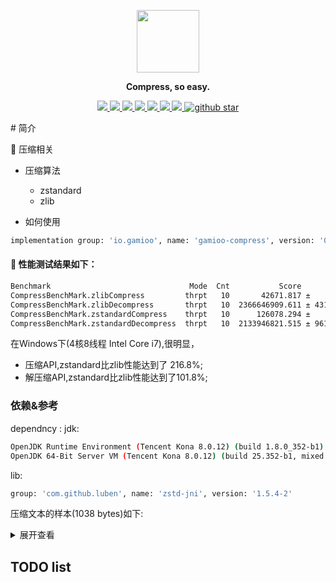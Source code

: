 <p align="center">
  <img src="https://img-blog.csdnimg.cn/0a3678d0638342039887166f68c8d995.png" width="100">
</p>
<p align="center">
	<strong>Compress, so easy.</strong>
</p>
<p align="center">
	<a target="_blank" href="https://github.com/jiangguilong2000/gamioo-navigation/actions/workflows/gradle.yml">
		<img src="https://github.com/jiangguilong2000/gamioo-navigation/actions/workflows/gradle.yml/badge.svg" ></img>
	</a>
	<a target="_blank" href="https://codecov.io/gh/jiangguilong2000/gamioo-navigation">
		<img src="https://codecov.io/gh/jiangguilong2000/gamioo-navigation/branch/main/graph/badge.svg?token=QBSoQmUNnn" ></img>
	</a>
	<a target="_blank" href="https://github.com/jiangguilong2000/gamioo-navigation/releases">
		<img src="https://img.shields.io/github/release/jiangguilong2000/gamioo-navigation.svg" ></img>
	</a>
	<a target="_blank" href="https://github.com/jiangguilong2000/gamioo-navigation/commits">
		<img src="https://img.shields.io/github/last-commit/jiangguilong2000/gamioo-navigation.svg?style=flat-square" ></img>
	</a>
	<a target="_blank" href="https://justauth.wiki" title="参考文档">
		<img src="https://img.shields.io/badge/Docs-latest-blueviolet.svg" ></img>
	</a>
	<a target="_blank" href="https://www.oracle.com/technetwork/java/javase/downloads/index.html" >
		<img src="https://img.shields.io/badge/JDK-1.8%2B-green.svg" ></img>
	</a>
	<a href="https://www.apache.org/licenses/LICENSE-2.0.html">
		<img src="https://img.shields.io/badge/license-Apache%202-4EB1BA.svg" />
	</a>
	<a target="_blank" href='https://github.com/jiangguilong2000/gamioo'>
		<img src="https://img.shields.io/github/stars/jiangguilong2000/gamioo.svg?style=social" alt="github star"></img>
	</a>
</p>
# 简介

📌 压缩相关

* 压缩算法
    * zstandard
    * zlib

* 如何使用

```bash
implementation group: 'io.gamioo', name: 'gamioo-compress', version: '0.2.11'
```

#### 📄 性能测试结果如下：

```bash
Benchmark                               Mode  Cnt           Score          Error  Units
CompressBenchMark.zlibCompress         thrpt   10       42671.817 ±     2112.154  ops/s
CompressBenchMark.zlibDecompress       thrpt   10  2366646909.611 ± 43144539.607  ops/s
CompressBenchMark.zstandardCompress    thrpt   10      126078.294 ±    10863.591  ops/s
CompressBenchMark.zstandardDecompress  thrpt   10  2133946821.515 ± 96154271.597  ops/s
```

在Windows下(4核8线程 Intel Core i7),很明显，

- 压缩API,zstandard比zlib性能达到了 216.8%;
- 解压缩API,zstandard比zlib性能达到了101.8%;

### 依赖&参考

dependncy :
jdk:

```bash
OpenJDK Runtime Environment (Tencent Kona 8.0.12) (build 1.8.0_352-b1)
OpenJDK 64-Bit Server VM (Tencent Kona 8.0.12) (build 25.352-b1, mixed mode, sharing)
```

lib:

```bash
group: 'com.github.luben', name: 'zstd-jni', version: '1.5.4-2'
```

压缩文本的样本(1038 bytes)如下:
<details>
<summary>展开查看</summary>
<pre><code>
{code {
  flag: 1
  id: 1
}
tableId: 936940
ownerId: 143566
createId: 143566
roomTemplateId: 4
configTemplateId: 1101
entryDTO {
  key: 1
  value: 3
}
entryDTO {
  key: 201
  value: 0
}
entryDTO {
  key: 202
  value: 0
}
entryDTO {
  key: 204
  value: 1
}
entryDTO {
  key: 4
  value: 6
}
entryDTO {
  key: 203
  value: 0
}
playerDTO {
  playerDTO {
    id: 143566
    name: "King\345\274\272"
    gender: 1
    icon: "http://thirdwx.qlogo.cn/mmopen/vi_32/Q0j4TwGTfTLLMzUbUh9ic7fQlhibCCLnibAIAP838Xge2cmFcStdEaWLL4UdLrgzhZsxrcsYxgJLsDR39vPsfjLibw/132"
    city: "\345\256\201\346\263\242\345\270\202"
    ip: "39.188.248.167"
    longitude: "0.0"
    latitude: "0.0"
    position: 0
    ready: false
    online: true
    totalPoint: 0.0
    lastEnterTime: 1595855143603
    win: 0
    lose: 0
    type: 1
  }
  sitDownPosition: 0
  remain: 0
  score: 0
  daoNum: 0.0
  totalDaoNum: 0.0
  rank: 0
}
clubId: 0
status: 0
sitDownPosition: 0
kingBormPokerDTO {
  id: 143566
}
}
</code></pre>
</details>

## TODO list

